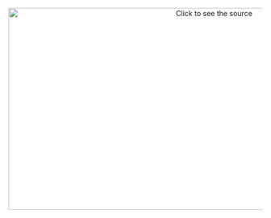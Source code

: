 <div align="center">
	<br>
	<a href="https://discord.com/">
		<img src="https://github.com/Noxmods/style/blob/main/Linoriallib.svg" width="800" height="400" alt="Click to see the source">
	</a>
	<br>
</div>
